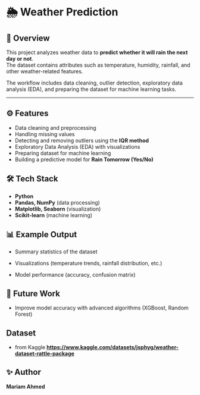 # 🌦️ Weather Prediction

## 📌 Overview
This project analyzes weather data to **predict whether it will rain the next day or not**.  
The dataset contains attributes such as temperature, humidity, rainfall, and other weather-related features.  

The workflow includes data cleaning, outlier detection, exploratory data analysis (EDA), and preparing the dataset for machine learning tasks.

---

## ⚙️ Features
- Data cleaning and preprocessing  
- Handling missing values  
- Detecting and removing outliers using the **IQR method**  
- Exploratory Data Analysis (EDA) with visualizations  
- Preparing dataset for machine learning  
- Building a predictive model for **Rain Tomorrow (Yes/No)**  

## 🛠️ Tech Stack
- **Python**  
- **Pandas, NumPy** (data processing)  
- **Matplotlib, Seaborn** (visualization)  
- **Scikit-learn** (machine learning)  

## 📊 Example Output

- Summary statistics of the dataset

- Visualizations (temperature trends, rainfall distribution, etc.)

- Model performance (accuracy, confusion matrix)

## 📌 Future Work
- Improve model accuracy with advanced algorithms (XGBoost, Random Forest)

## Dataset
- from Kaggle **https://www.kaggle.com/datasets/jsphyg/weather-dataset-rattle-package**
## ✨ Author
**Mariam Ahmed**
